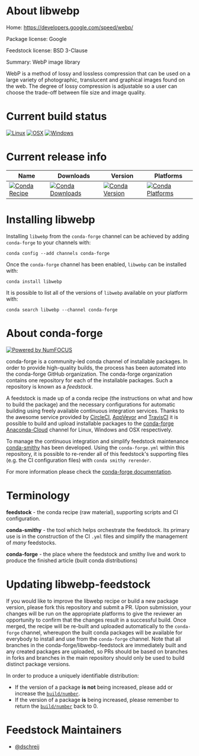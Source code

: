 <!--
# -*- mode: jinja -*-
-->

About libwebp
=============

Home: https://developers.google.com/speed/webp/

Package license: Google

Feedstock license: BSD 3-Clause

Summary: WebP image library

WebP is a method of lossy and lossless compression that can be used on a large variety of photographic,
translucent and graphical images found on the web. The degree of lossy compression is adjustable so a
user can choose the trade-off between file size and image quality.


Current build status
====================

[![Linux](https://img.shields.io/circleci/project/github/conda-forge/libwebp-feedstock/master.svg?label=Linux)](https://circleci.com/gh/conda-forge/libwebp-feedstock)
[![OSX](https://img.shields.io/travis/conda-forge/libwebp-feedstock/master.svg?label=macOS)](https://travis-ci.org/conda-forge/libwebp-feedstock)
[![Windows](https://img.shields.io/appveyor/ci/conda-forge/libwebp-feedstock/master.svg?label=Windows)](https://ci.appveyor.com/project/conda-forge/libwebp-feedstock/branch/master)

Current release info
====================

| Name | Downloads | Version | Platforms |
| --- | --- | --- | --- |
| [![Conda Recipe](https://img.shields.io/badge/recipe-libwebp-green.svg)](https://anaconda.org/conda-forge/libwebp) | [![Conda Downloads](https://img.shields.io/conda/dn/conda-forge/libwebp.svg)](https://anaconda.org/conda-forge/libwebp) | [![Conda Version](https://img.shields.io/conda/vn/conda-forge/libwebp.svg)](https://anaconda.org/conda-forge/libwebp) | [![Conda Platforms](https://img.shields.io/conda/pn/conda-forge/libwebp.svg)](https://anaconda.org/conda-forge/libwebp) |

Installing libwebp
==================

Installing `libwebp` from the `conda-forge` channel can be achieved by adding `conda-forge` to your channels with:

```
conda config --add channels conda-forge
```

Once the `conda-forge` channel has been enabled, `libwebp` can be installed with:

```
conda install libwebp
```

It is possible to list all of the versions of `libwebp` available on your platform with:

```
conda search libwebp --channel conda-forge
```


About conda-forge
=================

[![Powered by NumFOCUS](https://img.shields.io/badge/powered%20by-NumFOCUS-orange.svg?style=flat&colorA=E1523D&colorB=007D8A)](http://numfocus.org)

conda-forge is a community-led conda channel of installable packages.
In order to provide high-quality builds, the process has been automated into the
conda-forge GitHub organization. The conda-forge organization contains one repository
for each of the installable packages. Such a repository is known as a *feedstock*.

A feedstock is made up of a conda recipe (the instructions on what and how to build
the package) and the necessary configurations for automatic building using freely
available continuous integration services. Thanks to the awesome service provided by
[CircleCI](https://circleci.com/), [AppVeyor](https://www.appveyor.com/)
and [TravisCI](https://travis-ci.org/) it is possible to build and upload installable
packages to the [conda-forge](https://anaconda.org/conda-forge)
[Anaconda-Cloud](https://anaconda.org/) channel for Linux, Windows and OSX respectively.

To manage the continuous integration and simplify feedstock maintenance
[conda-smithy](https://github.com/conda-forge/conda-smithy) has been developed.
Using the ``conda-forge.yml`` within this repository, it is possible to re-render all of
this feedstock's supporting files (e.g. the CI configuration files) with ``conda smithy rerender``.

For more information please check the [conda-forge documentation](https://conda-forge.org/docs/).

Terminology
===========

**feedstock** - the conda recipe (raw material), supporting scripts and CI configuration.

**conda-smithy** - the tool which helps orchestrate the feedstock.
                   Its primary use is in the construction of the CI ``.yml`` files
                   and simplify the management of *many* feedstocks.

**conda-forge** - the place where the feedstock and smithy live and work to
                  produce the finished article (built conda distributions)


Updating libwebp-feedstock
==========================

If you would like to improve the libwebp recipe or build a new
package version, please fork this repository and submit a PR. Upon submission,
your changes will be run on the appropriate platforms to give the reviewer an
opportunity to confirm that the changes result in a successful build. Once
merged, the recipe will be re-built and uploaded automatically to the
`conda-forge` channel, whereupon the built conda packages will be available for
everybody to install and use from the `conda-forge` channel.
Note that all branches in the conda-forge/libwebp-feedstock are
immediately built and any created packages are uploaded, so PRs should be based
on branches in forks and branches in the main repository should only be used to
build distinct package versions.

In order to produce a uniquely identifiable distribution:
 * If the version of a package **is not** being increased, please add or increase
   the [``build/number``](https://conda.io/docs/user-guide/tasks/build-packages/define-metadata.html#build-number-and-string).
 * If the version of a package **is** being increased, please remember to return
   the [``build/number``](https://conda.io/docs/user-guide/tasks/build-packages/define-metadata.html#build-number-and-string)
   back to 0.

Feedstock Maintainers
=====================

* [@dschreij](https://github.com/dschreij/)

